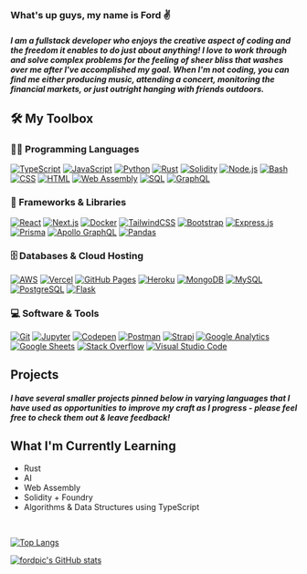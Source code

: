 ### What's up guys, my name is Ford :v:

##### I am a fullstack developer who enjoys the creative aspect of coding and the freedom it enables to do just about anything! I love to work through and solve complex problems for the feeling of sheer bliss that washes over me after I've accomplished my goal. When I'm not coding, you can find me either producing music, attending a concert, monitoring the financial markets, or just outright hanging with friends outdoors.

## 🛠️ My Toolbox

### 👨‍💻 Programming Languages

<p>
  <a href=""><img alt="TypeScript" src="https://img.shields.io/badge/TypeScript-007ACC.svg?logo=typescript&logoColor=white"></a>
  <a href=""><img alt="JavaScript" src="https://img.shields.io/badge/JavaScript-F7DF1E.svg?logo=javascript&logoColor=black"></a>
  <a href=""><img alt="Python" src="https://img.shields.io/badge/Python-14354C.svg?logo=python&logoColor=white"></a>
  <a href=""><img alt="Rust" src="https://img.shields.io/badge/Rust-E34F26?logo=rust"></a>
  <a href=""><img alt="Solidity" src="https://img.shields.io/badge/Solidity-007396.svg?logo=solidity&logoColor=white"></a> 
  <a href=""><img alt="Node.js" src="https://img.shields.io/badge/Node.js-43853D.svg?logo=node.js&logoColor=white"></a>
  <a href=""><img alt="Bash" src="https://img.shields.io/badge/Bash-121011.svg?logo=gnu-bash&logoColor=white"></a>
  <a href=""><img alt="CSS" src="https://img.shields.io/badge/CSS-1572B6.svg?logo=css3&logoColor=white"></a>
  <a href=""><img alt="HTML" src="https://img.shields.io/badge/HTML-E34F26.svg?logo=html5&logoColor=white"></a>   
  <a href=""><img alt="Web Assembly" src="https://img.shields.io/badge/Web_Assembly-ffffff?logo=webassembly"></a>
  <a href=""><img alt="SQL" src="https://custom-icon-badges.herokuapp.com/badge/SQL-025E8C.svg?logo=database&logoColor=white"></a>
  <a href=""><img alt="GraphQL" src="https://img.shields.io/badge/GraphQL-e10098?logo=graphql"></a>
</p>


### 🧰 Frameworks & Libraries

<p>
    <a href="#"><img alt="React" src="https://img.shields.io/badge/React-20232a.svg?logo=react&logoColor=%2361DAFB"></a>
    <a href="#"><img alt="Next.js" src="https://img.shields.io/badge/Next.js-025E8C.svg?logo=nextdotjs&logoColor=white"></a>
    <a href="#"><img alt="Docker" src="https://img.shields.io/badge/Docker-0081CB?logo=docker&logoColor=white"></a>
    <a href="#"><img alt="TailwindCSS" src="https://img.shields.io/badge/TailwindCSS-4ea94b?logo=tailwindcss"></a>
    <a href="#"><img alt="Bootstrap" src="https://img.shields.io/badge/Bootstrap-7952B3.svg?logo=bootstrap&logoColor=white"></a>
    <a href="#"><img alt="Express.js" src="https://img.shields.io/badge/Express.js-404d59.svg?logo=express&logoColor=white"></a>
    <a href="#"><img alt="Prisma" src="https://img.shields.io/badge/Prisma-7952B3?logo=prisma&logoColor=white"></a>
    <a href="#"><img alt="Apollo GraphQL" src="https://img.shields.io/badge/Apollo%20GraphQL-21759B?logo=apollographql&logoColor=white"></a>
    <a href="#"><img alt="Pandas" src="https://img.shields.io/badge/pandas-4ea94b?logo=pandas&logoColor=white"></a>
</p>

### 🗄️ Databases & Cloud Hosting

<p>
    <a href="#"><img alt="AWS" src="https://img.shields.io/badge/AWS%20Lambda-316192.svg?logo=awslambda&logoColor=white"></a>
    <a href="#"><img alt="Vercel" src="https://img.shields.io/badge/Vercel-000000.svg?logo=vercel&logoColor=white"></a>
    <a href="#"><img alt="GitHub Pages" src="https://img.shields.io/badge/GitHub%20Pages-327FC7.svg?logo=github&logoColor=white"></a>
    <a href="#"><img alt="Heroku" src="https://img.shields.io/badge/Heroku-430098.svg?logo=heroku&logoColor=white"></a>
    <a href="#"><img alt="MongoDB" src="https://img.shields.io/badge/MongoDB-4ea94b.svg?logo=mongodb&logoColor=white"></a>
    <a href="#"><img alt="MySQL" src="https://img.shields.io/badge/MySQL-00f.svg?logo=mysql&logoColor=white"></a>
    <a href="#"><img alt="PostgreSQL" src="https://img.shields.io/badge/PostgreSQL-316192.svg?logo=postgresql&logoColor=white"></a>
    <a href="#"><img alt="Flask" src ="https://img.shields.io/badge/Flask-43853D.svg?logo=flask&logoColor=white"></a>
</p>

### 💻 Software & Tools

<p>
    <a href="#"><img alt="Git" src="https://img.shields.io/badge/Git-F05033.svg?logo=git&logoColor=white"></a> 
    <a href="#"><img alt="Jupyter" src="https://img.shields.io/badge/Jupyter-F37626.svg?logo=Jupyter&logoColor=white"></a>
    <a href="#"><img alt="Codepen" src="https://img.shields.io/badge/Codepen-000000.svg?logo=codepen&logoColor=white"></a>
    <a href="#"><img alt="Postman" src="https://img.shields.io/badge/Postman-FF6C37?logo=postman&logoColor=white"></a>
    <a href="#"><img alt="Strapi" src="https://img.shields.io/badge/Strapi-430098.svg?logo=strapi&logoColor=white"></a>
    <a href="#"><img alt="Google Analytics" src="https://img.shields.io/badge/Google%20Analytics-34A853.svg?logo=googleanalytics&logoColor=white"></a>
    <a href="#"><img alt="Google Sheets" src="https://img.shields.io/badge/Google%20Sheets-34A853.svg?logo=google%20sheets&logoColor=white"></a>
    <a href="#"><img alt="Stack Overflow" src="https://img.shields.io/badge/-Stack%20Overflow-FE7A16?logo=stack-overflow&logoColor=white"></a>
    <a href="#"><img alt="Visual Studio Code" src="https://img.shields.io/badge/Visual%20Studio%20Code-0078d7.svg?logo=visual-studio-code&logoColor=white"></a>
</p>

## Projects

##### I have several smaller projects pinned below in varying languages that I have used as opportunities to improve my craft as I progress - please feel free to check them out & leave feedback!

## What I'm Currently Learning

- Rust
- AI
- Web Assembly
- Solidity + Foundry
- Algorithms & Data Structures using TypeScript

<br />

[![Top Langs](https://github-readme-stats.vercel.app/api/top-langs/?username=fordp&layout=compact&theme=onedark&hide=makefile,dart,objective-c,java)](https://github.com/fordp/github-readme-stats)

[![fordpic's GitHub stats](https://github-readme-stats.vercel.app/api?username=fordpic&show_icons=true&theme=onedark)](https://github.com/fordpic/github-readme-stats)
